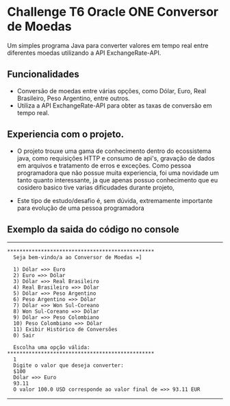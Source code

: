 # Challenge T6 Oracle ONE Conversor de Moedas 

Um simples programa Java para converter valores em tempo real entre diferentes moedas utilizando a API ExchangeRate-API.

## Funcionalidades

- Conversão de moedas entre várias opções, como Dólar, Euro, Real Brasileiro, Peso Argentino, entre outros.
- Utiliza a API ExchangeRate-API para obter as taxas de conversão em tempo real.

## Experiencia com o projeto.

- O projeto trouxe uma gama de conhecimento dentro do ecossistema java, como requisições HTTP e consumo de api's, gravação de dados em arquivos e tratamento de erros e exceções. Como pessoa programadora que não possue muita experiencia, foi uma novidade um tanto quanto interessante, ja que apenas possuo conhecimento que eu cosidero basico tive varias dificudades durante projeto,  

- Este tipo de estudo/desafio é, sem dúvida, extremamente importante para evolução de uma pessoa programadora

## Exemplo da saida do código no console

****************************************************
    ************************************************
      Seja bem-vindo/a ao Conversor de Moedas =]

      1) Dólar =>> Euro
      2) Euro =>> Dólar
      3) Dólar =>> Real Brasileiro
      4) Real Brasileiro =>> Dólar
      5) Dólar =>> Peso Argentino
      6) Peso Argentino =>> Dólar
      7) Dólar =>> Won Sul-Coreano
      8) Won Sul-Coreano =>> Dólar
      9) Dólar =>> Peso Colombiano
      10) Peso Colombiano =>> Dólar
      11) Exibir Histórico de Conversões
      0) Sair

      Escolha uma opção válida:
    ************************************************
      1
      Digite o valor que deseja converter: 
      $100
      Dólar =>> Euro
      93.11
      O valor 100.0 USD corresponde ao valor final de =>> 93.11 EUR
****************************************************

